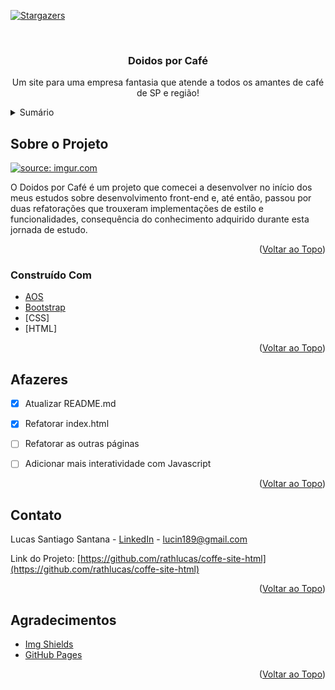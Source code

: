 <div id="top"></div>
<!--
*** Thanks for checking out the Best-README-Template. If you have a suggestion
*** that would make this better, please fork the repo and create a pull request
*** or simply open an issue with the tag "enhancement".
*** Don't forget to give the project a star!
*** Thanks again! Now go create something AMAZING! :D
-->



<!-- PROJECT SHIELDS -->
<!--
*** I'm using markdown "reference style" links for readability.
*** Reference links are enclosed in brackets [ ] instead of parentheses ( ).
*** See the bottom of this document for the declaration of the reference variables
*** for contributors-url, forks-url, etc. This is an optional, concise syntax you may use.
*** https://www.markdownguide.org/basic-syntax/#reference-style-links
-->

[![Stargazers][stars-shield]][stars-url]


<!-- PROJECT LOGO -->
<br />
<div align="center">

  <h3 align="center">Doidos por Café</h3>

  <p align="center">
    Um site para uma empresa fantasia que atende a todos os amantes de café de SP e região!
  </p>
</div>



<!-- TABLE OF CONTENTS -->
<details>
  <summary>Sumário</summary>
  <ol>
    <li>
      <a href="#about-the-project">Sobre o Projeto</a>
      <ul>
        <li><a href="#built-with">Construído Com</a></li>
      </ul>
    </li>
    <li><a href="#roadmap">Afazeres</a></li>
    <li><a href="#contact">Contato</a></li>
    <li><a href="#acknowledgments">Agradecimentos</a></li>
  </ol>
</details>



<!-- ABOUT THE PROJECT -->
## Sobre o Projeto

<a href="https://imgur.com/k56JGKH"><img src="https://i.imgur.com/k56JGKH.jpg" title="source: imgur.com" /></a>

O Doidos por Café é um projeto que comecei a desenvolver no início dos meus estudos sobre desenvolvimento front-end e, até então, passou por duas refatorações que trouxeram implementações de estilo e funcionalidades, consequência do conhecimento adquirido durante esta jornada de estudo.

<p align="right">(<a href="#top">Voltar ao Topo</a>)</p>



### Construído Com
* [AOS](https://michalsnik.github.io/aos/)
* [Bootstrap](https://getbootstrap.com)
* [CSS]
* [HTML]

<p align="right">(<a href="#top">Voltar ao Topo</a>)</p>



<!-- ROADMAP -->
## Afazeres

- [x] Atualizar README.md
- [x] Refatorar index.html
- [ ] Refatorar as outras páginas
- [ ] Adicionar mais interatividade com Javascript


<p align="right">(<a href="#top">Voltar ao Topo</a>)</p>




<!-- CONTACT -->
## Contato

Lucas Santiago Santana - [LinkedIn](https://linkedin.com/in/lucas-santiago-dev) - lucin189@gmail.com

Link do Projeto: [https://github.com/rathlucas/coffe-site-html](https://github.com/rathlucas/coffe-site-html)

<p align="right">(<a href="#top">Voltar ao Topo</a>)</p>



<!-- ACKNOWLEDGMENTS -->
## Agradecimentos

* [Img Shields](https://shields.io)
* [GitHub Pages](https://pages.github.com)

<p align="right">(<a href="#top">Voltar ao Topo</a>)</p>


<!-- MARKDOWN LINKS & IMAGES -->
<!-- https://www.markdownguide.org/basic-syntax/#reference-style-links -->
[stars-shield]: https://img.shields.io/github/stars/rathlucas/coffe-site-html?style=for-the-badge
[stars-url]: https://github.com/rathlucas/coffe-site-html/
[product-screenshot]: images/screenshot.png
